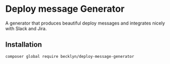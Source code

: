 Deploy message Generator
========================

A generator that produces beautiful deploy messages and integrates nicely with Slack and Jira.

Installation
------------

```bash
composer global require becklyn/deploy-message-generator
```
